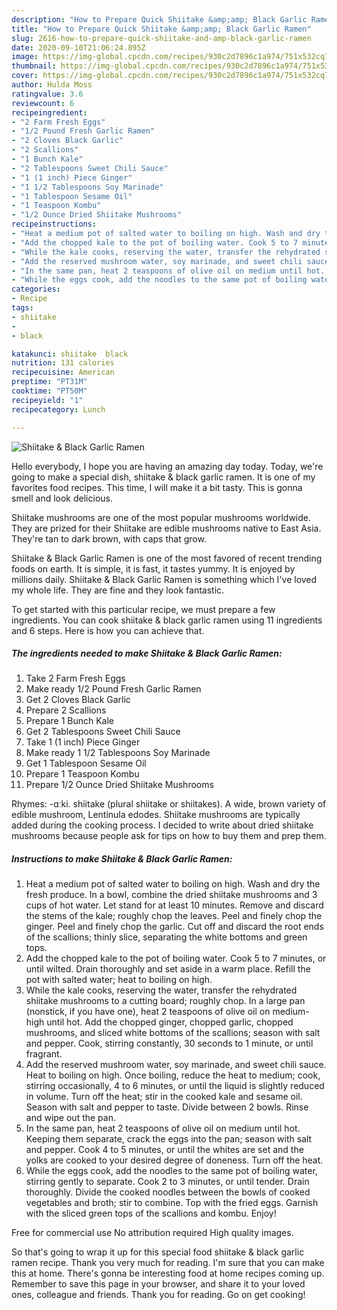 ```yaml
---
description: "How to Prepare Quick Shiitake &amp;amp; Black Garlic Ramen"
title: "How to Prepare Quick Shiitake &amp;amp; Black Garlic Ramen"
slug: 2616-how-to-prepare-quick-shiitake-and-amp-black-garlic-ramen
date: 2020-09-10T21:06:24.895Z
image: https://img-global.cpcdn.com/recipes/930c2d7896c1a974/751x532cq70/shiitake-black-garlic-ramen-recipe-main-photo.jpg
thumbnail: https://img-global.cpcdn.com/recipes/930c2d7896c1a974/751x532cq70/shiitake-black-garlic-ramen-recipe-main-photo.jpg
cover: https://img-global.cpcdn.com/recipes/930c2d7896c1a974/751x532cq70/shiitake-black-garlic-ramen-recipe-main-photo.jpg
author: Hulda Moss
ratingvalue: 3.6
reviewcount: 6
recipeingredient:
- "2 Farm Fresh Eggs"
- "1/2 Pound Fresh Garlic Ramen"
- "2 Cloves Black Garlic"
- "2 Scallions"
- "1 Bunch Kale"
- "2 Tablespoons Sweet Chili Sauce"
- "1 (1 inch) Piece Ginger"
- "1 1/2 Tablespoons Soy Marinade"
- "1 Tablespoon Sesame Oil"
- "1 Teaspoon Kombu"
- "1/2 Ounce Dried Shiitake Mushrooms"
recipeinstructions:
- "Heat a medium pot of salted water to boiling on high. Wash and dry the fresh produce. In a bowl, combine the dried shiitake mushrooms and 3 cups of hot water. Let stand for at least 10 minutes. Remove and discard the stems of the kale; roughly chop the leaves. Peel and finely chop the ginger. Peel and finely chop the garlic. Cut off and discard the root ends of the scallions; thinly slice, separating the white bottoms and green tops."
- "Add the chopped kale to the pot of boiling water. Cook 5 to 7 minutes, or until wilted. Drain thoroughly and set aside in a warm place. Refill the pot with salted water; heat to boiling on high."
- "While the kale cooks, reserving the water, transfer the rehydrated shiitake mushrooms to a cutting board; roughly chop. In a large pan (nonstick, if you have one), heat 2 teaspoons of olive oil on medium-high until hot. Add the chopped ginger, chopped garlic, chopped mushrooms, and sliced white bottoms of the scallions; season with salt and pepper. Cook, stirring constantly, 30 seconds to 1 minute, or until fragrant."
- "Add the reserved mushroom water, soy marinade, and sweet chili sauce. Heat to boiling on high. Once boiling, reduce the heat to medium; cook, stirring occasionally, 4 to 6 minutes, or until the liquid is slightly reduced in volume. Turn off the heat; stir in the cooked kale and sesame oil. Season with salt and pepper to taste. Divide between 2 bowls. Rinse and wipe out the pan."
- "In the same pan, heat 2 teaspoons of olive oil on medium until hot. Keeping them separate, crack the eggs into the pan; season with salt and pepper. Cook 4 to 5 minutes, or until the whites are set and the yolks are cooked to your desired degree of doneness. Turn off the heat."
- "While the eggs cook, add the noodles to the same pot of boiling water, stirring gently to separate. Cook 2 to 3 minutes, or until tender. Drain thoroughly. Divide the cooked noodles between the bowls of cooked vegetables and broth; stir to combine. Top with the fried eggs. Garnish with the sliced green tops of the scallions and kombu. Enjoy!"
categories:
- Recipe
tags:
- shiitake
- 
- black

katakunci: shiitake  black 
nutrition: 131 calories
recipecuisine: American
preptime: "PT31M"
cooktime: "PT50M"
recipeyield: "1"
recipecategory: Lunch

---
```



![Shiitake &amp; Black Garlic Ramen](https://img-global.cpcdn.com/recipes/930c2d7896c1a974/751x532cq70/shiitake-black-garlic-ramen-recipe-main-photo.jpg)

Hello everybody, I hope you are having an amazing day today. Today, we're going to make a special dish, shiitake &amp; black garlic ramen. It is one of my favorites food recipes. This time, I will make it a bit tasty. This is gonna smell and look delicious.

Shiitake mushrooms are one of the most popular mushrooms worldwide. They are prized for their Shiitake are edible mushrooms native to East Asia. They&#39;re tan to dark brown, with caps that grow.

Shiitake &amp; Black Garlic Ramen is one of the most favored of recent trending foods on earth. It is simple, it is fast, it tastes yummy. It is enjoyed by millions daily. Shiitake &amp; Black Garlic Ramen is something which I've loved my whole life. They are fine and they look fantastic.


To get started with this particular recipe, we must prepare a few ingredients. You can cook shiitake &amp; black garlic ramen using 11 ingredients and 6 steps. Here is how you can achieve that.

<!--inarticleads1-->

##### The ingredients needed to make Shiitake &amp; Black Garlic Ramen:

1. Take 2 Farm Fresh Eggs
1. Make ready 1/2 Pound Fresh Garlic Ramen
1. Get 2 Cloves Black Garlic
1. Prepare 2 Scallions
1. Prepare 1 Bunch Kale
1. Get 2 Tablespoons Sweet Chili Sauce
1. Take 1 (1 inch) Piece Ginger
1. Make ready 1 1/2 Tablespoons Soy Marinade
1. Get 1 Tablespoon Sesame Oil
1. Prepare 1 Teaspoon Kombu
1. Prepare 1/2 Ounce Dried Shiitake Mushrooms


Rhymes: -ɑːki. shiitake (plural shiitake or shiitakes). A wide, brown variety of edible mushroom, Lentinula edodes. Shiitake mushrooms are typically added during the cooking process. I decided to write about dried shiitake mushrooms because people ask for tips on how to buy them and prep them. 

<!--inarticleads2-->

##### Instructions to make Shiitake &amp; Black Garlic Ramen:

1. Heat a medium pot of salted water to boiling on high. Wash and dry the fresh produce. In a bowl, combine the dried shiitake mushrooms and 3 cups of hot water. Let stand for at least 10 minutes. Remove and discard the stems of the kale; roughly chop the leaves. Peel and finely chop the ginger. Peel and finely chop the garlic. Cut off and discard the root ends of the scallions; thinly slice, separating the white bottoms and green tops.
1. Add the chopped kale to the pot of boiling water. Cook 5 to 7 minutes, or until wilted. Drain thoroughly and set aside in a warm place. Refill the pot with salted water; heat to boiling on high.
1. While the kale cooks, reserving the water, transfer the rehydrated shiitake mushrooms to a cutting board; roughly chop. In a large pan (nonstick, if you have one), heat 2 teaspoons of olive oil on medium-high until hot. Add the chopped ginger, chopped garlic, chopped mushrooms, and sliced white bottoms of the scallions; season with salt and pepper. Cook, stirring constantly, 30 seconds to 1 minute, or until fragrant.
1. Add the reserved mushroom water, soy marinade, and sweet chili sauce. Heat to boiling on high. Once boiling, reduce the heat to medium; cook, stirring occasionally, 4 to 6 minutes, or until the liquid is slightly reduced in volume. Turn off the heat; stir in the cooked kale and sesame oil. Season with salt and pepper to taste. Divide between 2 bowls. Rinse and wipe out the pan.
1. In the same pan, heat 2 teaspoons of olive oil on medium until hot. Keeping them separate, crack the eggs into the pan; season with salt and pepper. Cook 4 to 5 minutes, or until the whites are set and the yolks are cooked to your desired degree of doneness. Turn off the heat.
1. While the eggs cook, add the noodles to the same pot of boiling water, stirring gently to separate. Cook 2 to 3 minutes, or until tender. Drain thoroughly. Divide the cooked noodles between the bowls of cooked vegetables and broth; stir to combine. Top with the fried eggs. Garnish with the sliced green tops of the scallions and kombu. Enjoy!


Free for commercial use No attribution required High quality images. 

So that's going to wrap it up for this special food shiitake &amp; black garlic ramen recipe. Thank you very much for reading. I'm sure that you can make this at home. There's gonna be interesting food at home recipes coming up. Remember to save this page in your browser, and share it to your loved ones, colleague and friends. Thank you for reading. Go on get cooking!

